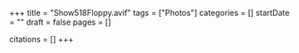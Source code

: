 +++
title = "Show518Floppy.avif"
tags = ["Photos"]
categories = []
startDate = ""
draft = false
pages = []

citations = []
+++
